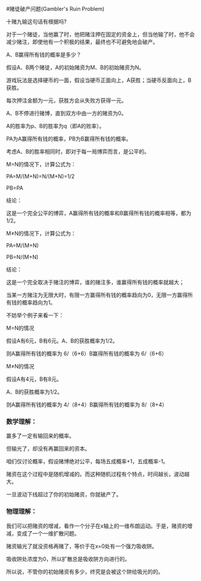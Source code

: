 
#赌徒破产问题(Gambler's Ruin Problem)

十赌九输这句话有根据吗?


对于一个赌徒，当他赢了时，他把赌注押在固定的资金上，但当他输了时，他不会减少赌注，即使他有一个积极的结果，最终也不可避免地会破产。

A、B赢得所有钱的概率是多少？

假设A、B两个赌徒，A的初始赌资为M、B的初始赌资为N。

游戏玩法是选择硬币的一面，假设当硬币正面向上，A获胜；当硬币反面向上，B获胜。

每次押注金额为一元，获胜方会从失败方获得一元。

A、B不停进行赌博，直到双方中由一方的赌资为0。

A的胜率为p、B的胜率为q（即A的败率）。

PA为A赢得所有钱的概率，PB为B赢得所有钱的概率。


考虑A、B的胜率相同时，即对于每一局博弈而言，是公平的。

M=N的情况下，计算公式为：

PA=M/(M+N)=N/(M+N)=1/2

PB=PA

结论：

这是一个完全公平的博弈，A赢得所有钱的概率和B赢得所有钱的概率相等，都为1/2。

M≠N的情况下，计算公式为：

PA=M/(M+N)

PB=N/(M+N)

结论：

这是一个完全取决于赌注的博弈，谁的赌注多，谁赢得所有钱的概率就越大；

当某一方赌注为无限大时，有限一方赢得所有钱的概率趋向为0，无限一方赢得所有钱的概率趋向为1。

不妨举个例子来看一下：

M=N的情况

假设A有6元，B有6元。A、B的获胜概率为1/2。

则A赢得所有钱的概率为 6/（6+6）B赢得所有钱的概率为 6/（6+6）



M≠N的情况

假设A有4元，B有8元。

A、B的获胜概率为1/2。

则A赢得所有钱的概率为 4/（8+4）B赢得所有钱的概率为 8/（8+4）

### 数学理解：

赢多了一定有输回来的概率。

但输光了，却没有再赢回来的资本。

咱们仅讨论概率，假设赌博绝对公平，每场五成概率+1，五成概率-1。

赌资在这个过程中是随机增减的。而这种随机过程有个特点，时间越长，波动越大。

一旦波动下线超过了你的初始赌资，你就破产了。

### 物理理解：

我们可以把赌资的增减，看作一个分子在x轴上的一维布朗运动。于是，赌资的增减，变成了一个一维扩散问题。

赌资输光了就没资格再赌了，等价于在x=0处有一个强力吸收阱。

吸收阱处浓度为0，所以扩散总是吸收阱方向进行的。

所以说，不管你的初始赌资有多少，终究是会被这个阱给吸光的的。

